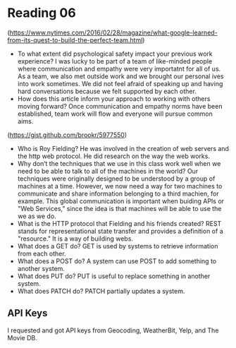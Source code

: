 # Reading 06

(https://www.nytimes.com/2016/02/28/magazine/what-google-learned-from-its-quest-to-build-the-perfect-team.html)

- To what extent did psychological safety impact your previous work experience? I was lucky to be part of a team of like-minded people where communication and empathy were very importatnt for all of us. As a team, we also met outside work and we brought our personal ives into work sometimes. We did not feel afraid of speaking up and having hard conversations because we felt supported by each other.
- How does this article inform your approach to working with others moving forward? Once communication and empathy norms have been established, team work will flow and everyone will pursue common aims.

(https://gist.github.com/brookr/5977550)

- Who is Roy Fielding? He was involved in the creation of web servers and the http web protocol. He did research on the way the web works.
- Why don’t the techniques that we use in this class work well when we need to be able to talk to all of the machines in the world? Our techniques were originally designed to be understood by a group of machines at a time. However, we now need a way for two machines to communicate and share information belonging to a third machien, for example. This global communication is important when buiding APIs or "Web Services," since the idea is that machines will be able to use the we as we do.
- What is the HTTP protocol that Fielding and his friends created? REST stands for representational state transfer and provides a definition of a "resource." It is a way of building webs.
- What does a GET do? GET is used by systems to retrieve information from each other.
- What does a POST do? A system can use POST to add something to another system.
- What does PUT do? PUT is useful to replace something in another system.
- What does PATCH do? PATCH partially updates a system.

## API Keys

I requested and got API keys from Geocoding, WeatherBit, Yelp, and The Movie DB.
